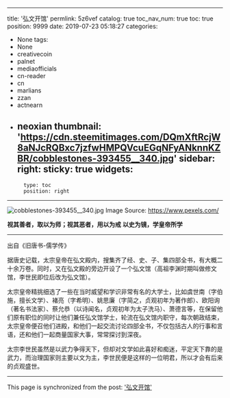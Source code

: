 
---
title: '弘文开馆'
permlink: 5z6vef
catalog: true
toc_nav_num: true
toc: true
position: 9999
date: 2019-07-23 05:18:27
categories:
- None
tags:
- None
- creativecoin
- palnet
- mediaofficials
- cn-reader
- cn
- marlians
- zzan
- actnearn
- neoxian
thumbnail: 'https://cdn.steemitimages.com/DQmXftRcjW8aNJcRQBxc7jzfwHMPQVcuEGqNFyANknnKZBR/cobblestones-393455__340.jpg'
sidebar:
    right:
        sticky: true
widgets:
    -
        type: toc
        position: right
---


![cobblestones-393455__340.jpg](https://cdn.steemitimages.com/DQmXftRcjW8aNJcRQBxc7jzfwHMPQVcuEGqNFyANknnKZBR/cobblestones-393455__340.jpg)
Image Source: https://www.pexels.com/

<b>视其善者，取以为师；视其恶者，用以为戒</b>
<b>以史为镜，学皇帝所学</b>
<hr>

出自《旧唐书-儒学传》

据唐史记载，太宗皇帝在弘文殿内，搜集齐了经、史、子、集四部全书，有大概二十余万卷。同时，又在弘文殿的旁边开设了一个弘文馆（高祖李渊时期叫做修文馆，李世民即位后改为弘文馆）。

太宗皇帝精挑细选了一些在当时威望和学识非常有名的大学士，比如虞世南（字伯施，擅长文学）、褚亮（字希明）、姚思廉（字简之，贞观初年为著作郎）、欧阳询（著名书法家）、蔡允恭（以诗闻名，贞观初年为太子洗马）、萧德言等，在保留他们原有职位的同时让他们兼任弘文馆学士，轮流在弘文馆内职守，每次朝政结束，太宗皇帝便召他们进殿，和他们一起交流讨论四部全书，不仅包括古人的行事和言语，还和他们一起商量国家大事，常常探讨到深夜。

太宗李世民虽然是以武力争得天下，但却对文学如此喜好和痴迷，平定天下靠的是武力，而治理国家则主要以文为主，李世民便是这样的一位明君，所以才会有后来的贞观盛世。

- - -

This page is synchronized from the post: ['弘文开馆'](https://steemit.com/@andrewma/5z6vef)
